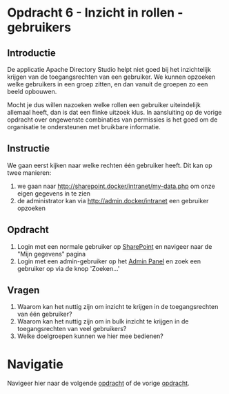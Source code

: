 # Opdracht 6 - Inzicht in rollen - gebruikers

## Introductie

De applicatie Apache Directory Studio helpt niet goed bij het inzichtelijk krijgen van de toegangsrechten van een
gebruiker. We kunnen opzoeken welke gebruikers in een groep zitten, en dan vanuit de groepen zo een beeld opbouwen.

Mocht je dus willen nazoeken welke rollen een gebruiker uiteindelijk allemaal heeft, dan is dat een flinke uitzoek klus.
In aansluiting op de vorige opdracht over ongewenste combinaties van permissies is het goed om de organisatie te
ondersteunen met bruikbare informatie.

## Instructie

We gaan eerst kijken naar welke rechten één gebruiker heeft. Dit kan op twee manieren:

1. we gaan naar http://sharepoint.docker/intranet/my-data.php om onze eigen gegevens in te zien
2. de administrator kan via http://admin.docker/intranet een gebruiker opzoeken

## Opdracht

1. Login met een normale gebruiker op [SharePoint](http://sharepoint.docker/intranet/) en navigeer naar de
   "Mijn gegevens" pagina
2. Login met een admin-gebruiker op het [Admin Panel](http://admin.docker/intranet) en zoek een gebruiker op via de 
   knop 'Zoeken...'

## Vragen

1. Waarom kan het nuttig zijn om inzicht te krijgen in de toegangsrechten van één gebruiker?
2. Waarom kan het nuttig zijn om in bulk inzicht te krijgen in de toegangsrechten van veel gebruikers?
3. Welke doelgroepen kunnen we hier mee bedienen?

# Navigatie

Navigeer hier naar de volgende [opdracht](./Oefening%2007.MD) of de vorige [opdracht](./Oefening%2005.MD).